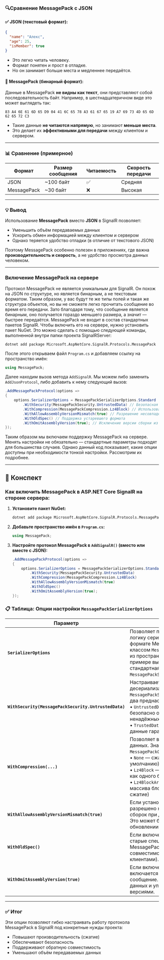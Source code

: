 
### 🔍Сравнение MessagePack c JSON

#### ✅ JSON (текстовый формат):
```json
{
  "name": "Алекс",
  "age": 25,
  "isMember": true
}
```

- Это легко читать человеку.
- Формат понятен и прост в отладке.
- Но он занимает больше места и медленнее передаётся.

#### 🔐 MessagePack (бинарный формат):
Данные в MessagePack **не видны как текст**, они представляют собой последовательность байт. Например, в шестнадцатеричном виде это может выглядеть так:
```
83 A4 6E 61 6D 65 D9 04 41 6C 65 78 A3 61 67 65 19 A7 69 73 4D 65 6D 62 65 72 C3
```

- Такие данные **не читаются напрямую**, но занимают **меньше места**.
- Это делает их **эффективными для передачи** между клиентом и сервером.

---

### 📊 Сравнение (примерное)

| Формат      | Размер сообщения | Читаемость | Скорость передачи |
|-------------|------------------|------------|--------------------|
| JSON        | ~100 байт        | ✅         | Средняя            |
| MessagePack | ~30 байт         | ❌         | Высокая            |

---

### 💡 Вывод

Использование **MessagePack** вместо **JSON** в SignalR позволяет:

- Уменьшить объём передаваемых данных
- Ускорить обмен информацией между клиентом и сервером
- Однако теряется удобство отладки (в отличие от текстового JSON)

Поэтому MessagePack особенно полезен в приложениях, где важна **производительность и скорость**, а не удобство просмотра данных человеком.

---

### Включение MessagePack на сервере

Протокол MessagePack не является уникальным для SignalR. Он похож на JSON по структуре, но является бинарным, а не текстовым форматом. Таким образом, у вас будут те же типы полей и такая же структура объектов, но вы не сможете легко прочитать сообщение во время его передачи. Зато благодаря тому, что сообщение является бинарным, оно получается гораздо меньшего размера, а значит — быстрее передаётся. MessagePack не входит в состав стандартных пакетов SignalR. Чтобы включить его на сервере, нужно установить пакет NuGet. Это можно сделать с помощью следующей команды, выполненной внутри папки проекта SignalRServer:
```
dotnet add package Microsoft.AspNetCore.SignalR.Protocols.MessagePack
```

После этого открываем файл `Program.cs` и добавляем ссылку на пространство имён:
```csharp
using MessagePack;
```

Далее находим вызов метода `AddSignalR`. Мы можем либо заменить `AddJsonProtocol`, либо добавить к нему следующий вызов:
```csharp
.AddMessagePackProtocol(options =>
{
    options.SerializerOptions = MessagePackSerializerOptions.Standard
        .WithSecurity(MessagePackSecurity.UntrustedData) // Безопасная десериализация
        .WithCompression(MessagePackCompression.Lz4Block) // Использование сжатия LZ4
        .WithAllowAssemblyVersionMismatch(true) // Разрешение несовпадения версий сборок
        .WithOldSpec() // Поддержка устаревшего формата
        .WithOmitAssemblyVersion(true); // Исключение версии сборки из сериализации
});
```

Таким образом мы включаем поддержку MessagePack на сервере. Менять настройки не обязательно — стандартные параметры подходят для большинства случаев. Однако данный код показывает, какие опции доступны при необходимости тонкой настройки. Рассмотрим их подробнее.

---

## 🧠 **Конспект**

### Как включить MessagePack в ASP.NET Core SignalR на стороне сервера:

1. **Установите пакет NuGet:**
   ```bash
   dotnet add package Microsoft.AspNetCore.SignalR.Protocols.MessagePack
   ```

2. **Добавьте пространство имён в `Program.cs`:**
   ```csharp
   using MessagePack;
   ```

3. **Настройте протокол MessagePack в `AddSignalR()` (вместо или вместе с JSON):**
   ```csharp
   .AddMessagePackProtocol(options =>
   {
       options.SerializerOptions = MessagePackSerializerOptions.Standard
           .WithSecurity(MessagePackSecurity.UntrustedData)
           .WithCompression(MessagePackCompression.Lz4Block)
           .WithAllowAssemblyVersionMismatch(true)
           .WithOldSpec()
           .WithOmitAssemblyVersion(true);
   });
   ```

### 📋 Таблица: Опции настройки `MessagePackSerializerOptions`

| Параметр                                              | Описание                                                                                                                                                                                                                                                                                                |
| ----------------------------------------------------- | ------------------------------------------------------------------------------------------------------------------------------------------------------------------------------------------------------------------------------------------------------------------------------------------------------- |
| **`SerializerOptions`**                               | Позволяет применить собственную логику сериализации к сообщениям в формате MessagePack. Представлена классом `MessagePackSerializerOptions` из пространства имён `MessagePack`. В примере выше используется стандартная конфигурация — `MessagePackSerializerOptions.Standard`.                         |
| **`WithSecurity(MessagePackSecurity.UntrustedData)`** | Настраивает безопасность десериализации. Класс `MessagePackSecurity` предоставляет два преднастроенных варианта: <br>• `UntrustedData` — позволяет безопасно обрабатывать данные от ненадёжных источников<br>• `TrustedData` — используется, если данные гарантированно надёжны                         |
| **`WithCompression(...)`**                            | Позволяет выбрать алгоритм сжатия данных. Значения перечисления `MessagePackCompression`: <br>• `None` — сжатие не применяется (по умолчанию)<br>• `Lz4Block` — сжатие всего сообщения как одного блока (лучшее сжатие)<br>• `Lz4BlockArray` — сжатие в виде массива блоков (быстрее, но худшее сжатие) |
| **`WithAllowAssemblyVersionMismatch(true)`**          | Если установлено значение `true`, разрешено несовпадение версий сборок при десериализации данных. Это может быть полезно при обновлении клиент-серверного ПО.                                                                                                                                           |
| **`WithOldSpec()`**                                   | Если включено, поддерживаются старые спецификации формата MessagePack (например, для совместимости с устаревшими клиентами).                                                                                                                                                                            |
| **`WithOmitAssemblyVersion(true)`**                   | Если включено, версия сборки не включается в сериализованное сообщение. Уменьшает размер данных и упрощает миграцию между версиями.                                                                                                                                                                     |

---

### ✅ Итог

Эти опции позволяют гибко настраивать работу протокола MessagePack в SignalR под конкретные нужды проекта:  
- Повышают производительность (сжатие)
- Обеспечивают безопасность
- Поддерживают обратную совместимость
- Уменьшают объём передаваемых данных
